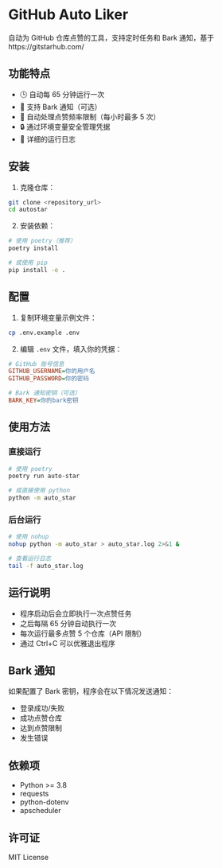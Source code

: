 # GitHub Auto Liker

自动为 GitHub 仓库点赞的工具，支持定时任务和 Bark 通知，基于https://gitstarhub.com/

## 功能特点

- 🕒 自动每 65 分钟运行一次
- 📱 支持 Bark 通知（可选）
- 🔄 自动处理点赞频率限制（每小时最多 5 次）
- 🔒 通过环境变量安全管理凭据
- 📝 详细的运行日志

## 安装

1. 克隆仓库：
```bash
git clone <repository_url>
cd autostar
```

2. 安装依赖：
```bash
# 使用 poetry（推荐）
poetry install

# 或使用 pip
pip install -e .
```

## 配置

1. 复制环境变量示例文件：
```bash
cp .env.example .env
```

2. 编辑 `.env` 文件，填入你的凭据：
```ini
# GitHub 账号信息
GITHUB_USERNAME=你的用户名
GITHUB_PASSWORD=你的密码

# Bark 通知密钥（可选）
BARK_KEY=你的bark密钥
```

## 使用方法

### 直接运行

```bash
# 使用 poetry
poetry run auto-star

# 或直接使用 python
python -m auto_star
```

### 后台运行

```bash
# 使用 nohup
nohup python -m auto_star > auto_star.log 2>&1 &

# 查看运行日志
tail -f auto_star.log
```

## 运行说明

- 程序启动后会立即执行一次点赞任务
- 之后每隔 65 分钟自动执行一次
- 每次运行最多点赞 5 个仓库（API 限制）
- 通过 Ctrl+C 可以优雅退出程序

## Bark 通知

如果配置了 Bark 密钥，程序会在以下情况发送通知：
- 登录成功/失败
- 成功点赞仓库
- 达到点赞限制
- 发生错误

## 依赖项

- Python >= 3.8
- requests
- python-dotenv
- apscheduler


## 许可证

MIT License
